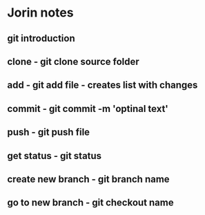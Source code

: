 # Jorin notes
## git introduction
## clone - git clone source folder
## add - git add file - creates list with changes
## commit - git commit -m 'optinal text'
## push - git push file
## get status - git status
## create new branch - git branch name
## go to new branch - git checkout name